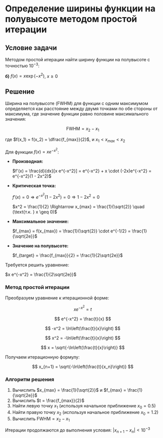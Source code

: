 # Определение ширины функции на полувысоте методом простой итерации

## Условие задачи

Методом простой итерации найти ширину функции на полувысоте с точностью $10^{-3}$:

**б)** $f(x) = x \exp(-x^2)$, $x \geq 0$

## Решение

Ширина на полувысоте (FWHM) для функции с одним максимумом определяется как расстояние между двумя точками по обе стороны от максимума, где значение функции равно половине максимального значения:

$$
\text{FWHM} = x_2 - x_1
$$

где $f(x_1) = f(x_2) = \dfrac{f_{max}}{2}$, и $x_1 < x_{max} < x_2$

Для функции $f(x) = x e^{-x^2}$:

- **Производная:**
  
  $f'(x) = \frac{d}{dx}[x e^{-x^2}] = e^{-x^2} + x \cdot (-2x)e^{-x^2} = e^{-x^2}(1 - 2x^2)$

- **Критическая точка:**
  
  $f'(x) = 0 \Rightarrow e^{-x^2}(1 - 2x^2) = 0 \Rightarrow 1 - 2x^2 = 0$
  
  $x^2 = \frac{1}{2} \Rightarrow x_{max} = \frac{1}{\sqrt{2}} \quad (\text{т.к. } x \geq 0)$

- **Максимальное значение:**
  
  $f_{max} = f(x_{max}) = \frac{1}{\sqrt{2}} \cdot e^{-1/2} = \frac{1}{\sqrt{2e}}$

- **Значение на полувысоте:**
  
  $f_{target} = \frac{f_{max}}{2} = \frac{1}{2\sqrt{2e}}$

Требуется решить уравнение:

$x e^{-x^2} = \frac{1}{2\sqrt{2e}}$

### Метод простой итерации

Преобразуем уравнение к итерационной форме:

$$
x e^{-x^2} = t
$$

$$
e^{-x^2} = \frac{t}{x}
$$

$$
-x^2 = \ln\left(\frac{t}{x}\right)
$$

$$
x^2 = -\ln\left(\frac{t}{x}\right)
$$

$$
x = \sqrt{-\ln\left(\frac{t}{x}\right)}
$$

Получаем итерационную формулу:

$$
x_{n+1} = \sqrt{-\ln\left(\frac{t}{x_n}\right)}
$$

### Алгоритм решения

1. Вычислить $x_{max} = \frac{1}{\sqrt{2}}$ и $f_{max} = \frac{1}{\sqrt{2e}}$
2. Вычислить $t = \frac{f_{max}}{2}$
3. Найти левую точку $x_1$ (используя начальное приближение $x_0 = 0.5$)
4. Найти правую точку $x_2$ (используя начальное приближение $x_0 = 1.2$)
5. Вычислить $\text{FWHM} = x_2 - x_1$
   
Итерации продолжаются до выполнения условия:
$|x_{n+1} - x_n| < 10^{-3}$
